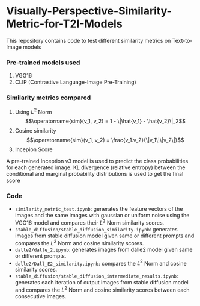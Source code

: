 # Visually-Perspective-Similarity-Metric-for-T2I-Models

This repository contains code to test different similarity metrics on Text-to-Image models

### Pre-trained models used

1. VGG16
2. CLIP (Contrastive Language-Image Pre-Training)

### Similarity metrics compared

1. Using $L^2$ Norm
$$\operatorname{sim}(v_1, v_2) = 1 - \|\hat{v_1} - \hat{v_2}\|_2$$
2. Cosine similarity
$$\operatorname{sim}(v_1, v_2) = \frac{v_1.v_2}{\|v_1\|\|v_2\|}$$
3. Incepion Score

A pre-trained Inception v3 model is used to predict the class probabilities for each generated image. 
KL divergence (relative entropy) between the conditional and marginal probability distributions is used to get the final score


### Code
* `similarity_metric_test.ipynb`: generates the feature vectors of the images and the same images with gaussian or uniform noise using the VGG16 model and compares their $L^2$ Norm similarity scores.
* `stable_diffusion/stable_diffusion_similarity.ipynb`: generates images from stable diffusion model given same or different prompts and compares the $L^2$ Norm and cosine similarity scores.
* `dalle2/dalle_2.ipynb`: generates images from dalle2 model given same or different prompts.
* `dalle2/Dall_E2_similarity.ipynb`: compares the $L^2$ Norm and cosine similarity scores.
* `stable_diffusion/stable_diffusion_intermediate_results.ipynb`: generates each iteration of output images from stable diffusion model and compares the $L^2$ Norm and cosine similarity scores between each consecutive images.
